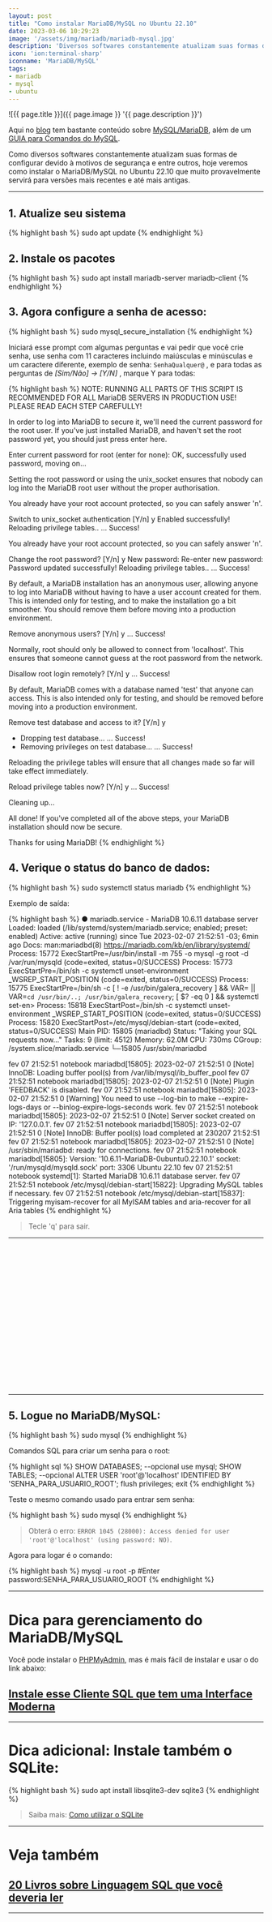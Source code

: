 ```yaml
---
layout: post
title: "Como instalar MariaDB/MySQL no Ubuntu 22.10"
date: 2023-03-06 10:29:23
image: '/assets/img/mariadb/mariadb-mysql.jpg'
description: 'Diversos softwares constantemente atualizam suas formas de configurar devido à motivos de segurança e entre outros.'
icon: 'ion:terminal-sharp'
iconname: 'MariaDB/MySQL'
tags:
- mariadb
- mysql
- ubuntu
---
```


![{{ page.title }}]({{ page.image }} '{{ page.description }}')

Aqui no [blog](https://terminalroot.com.br/blog) tem bastante conteúdo sobre [MySQL/MariaDB](https://terminalroot.com.br/tags#mysql), além de um [GUIA para Comandos do MySQL](https://terminalroot.com.br/mysql).

Como diversos softwares constantemente atualizam suas formas de configurar devido à motivos de segurança e entre outros, hoje veremos como instalar o MariaDB/MySQL no Ubuntu 22.10 que muito provavelmente servirá para versões mais recentes e até mais antigas.

---

## 1. Atualize seu sistema
{% highlight bash %}
sudo apt update
{% endhighlight %}

## 2. Instale os pacotes
{% highlight bash %}
sudo apt install mariadb-server mariadb-client
{% endhighlight %}

## 3. Agora configure a senha de acesso:
{% highlight bash %}
sudo mysql_secure_installation
{% endhighlight %}

Iniciará esse prompt com algumas perguntas e vai pedir que você crie senha, use senha com 11 caracteres incluindo maiúsculas e minúsculas e um caractere diferente, exemplo de senha: `SenhaQualquer@` , e para todas as perguntas de *[Sim/Não] → [Y/N]* , marque Y para todas:


{% highlight bash %}
NOTE: RUNNING ALL PARTS OF THIS SCRIPT IS RECOMMENDED FOR ALL MariaDB
      SERVERS IN PRODUCTION USE!  PLEASE READ EACH STEP CAREFULLY!

In order to log into MariaDB to secure it, we'll need the current
password for the root user. If you've just installed MariaDB, and
haven't set the root password yet, you should just press enter here.

Enter current password for root (enter for none): 
OK, successfully used password, moving on...

Setting the root password or using the unix_socket ensures that nobody
can log into the MariaDB root user without the proper authorisation.

You already have your root account protected, so you can safely answer 'n'.

Switch to unix_socket authentication [Y/n] y
Enabled successfully!
Reloading privilege tables..
 ... Success!


You already have your root account protected, so you can safely answer 'n'.

Change the root password? [Y/n] y
New password: 
Re-enter new password: 
Password updated successfully!
Reloading privilege tables..
 ... Success!


By default, a MariaDB installation has an anonymous user, allowing anyone
to log into MariaDB without having to have a user account created for
them.  This is intended only for testing, and to make the installation
go a bit smoother.  You should remove them before moving into a
production environment.

Remove anonymous users? [Y/n] y
 ... Success!

Normally, root should only be allowed to connect from 'localhost'.  This
ensures that someone cannot guess at the root password from the network.

Disallow root login remotely? [Y/n] y
 ... Success!

By default, MariaDB comes with a database named 'test' that anyone can
access.  This is also intended only for testing, and should be removed
before moving into a production environment.

Remove test database and access to it? [Y/n] y
 - Dropping test database...
 ... Success!
 - Removing privileges on test database...
 ... Success!

Reloading the privilege tables will ensure that all changes made so far
will take effect immediately.

Reload privilege tables now? [Y/n] y
 ... Success!

Cleaning up...

All done!  If you've completed all of the above steps, your MariaDB
installation should now be secure.

Thanks for using MariaDB!
{% endhighlight %}

## 4. Verique o status do banco de dados:
{% highlight bash %}
sudo systemctl status mariadb
{% endhighlight %}

Exemplo de saída:

{% highlight bash %}
● mariadb.service - MariaDB 10.6.11 database server
     Loaded: loaded (/lib/systemd/system/mariadb.service; enabled; preset: enabled)
     Active: active (running) since Tue 2023-02-07 21:52:51 -03; 6min ago
       Docs: man:mariadbd(8)
             https://mariadb.com/kb/en/library/systemd/
    Process: 15772 ExecStartPre=/usr/bin/install -m 755 -o mysql -g root -d /var/run/mysqld (code=exited, status=0/SUCCESS)
    Process: 15773 ExecStartPre=/bin/sh -c systemctl unset-environment _WSREP_START_POSITION (code=exited, status=0/SUCCESS)
    Process: 15775 ExecStartPre=/bin/sh -c [ ! -e /usr/bin/galera_recovery ] && VAR= ||   VAR=`cd /usr/bin/..; /usr/bin/galera_recovery`; [ $? -eq 0 ]   && systemctl set-en>
    Process: 15818 ExecStartPost=/bin/sh -c systemctl unset-environment _WSREP_START_POSITION (code=exited, status=0/SUCCESS)
    Process: 15820 ExecStartPost=/etc/mysql/debian-start (code=exited, status=0/SUCCESS)
   Main PID: 15805 (mariadbd)
     Status: "Taking your SQL requests now..."
      Tasks: 9 (limit: 4512)
     Memory: 62.0M
        CPU: 730ms
     CGroup: /system.slice/mariadb.service
             └─15805 /usr/sbin/mariadbd

fev 07 21:52:51 notebook mariadbd[15805]: 2023-02-07 21:52:51 0 [Note] InnoDB: Loading buffer pool(s) from /var/lib/mysql/ib_buffer_pool
fev 07 21:52:51 notebook mariadbd[15805]: 2023-02-07 21:52:51 0 [Note] Plugin 'FEEDBACK' is disabled.
fev 07 21:52:51 notebook mariadbd[15805]: 2023-02-07 21:52:51 0 [Warning] You need to use --log-bin to make --expire-logs-days or --binlog-expire-logs-seconds work.
fev 07 21:52:51 notebook mariadbd[15805]: 2023-02-07 21:52:51 0 [Note] Server socket created on IP: '127.0.0.1'.
fev 07 21:52:51 notebook mariadbd[15805]: 2023-02-07 21:52:51 0 [Note] InnoDB: Buffer pool(s) load completed at 230207 21:52:51
fev 07 21:52:51 notebook mariadbd[15805]: 2023-02-07 21:52:51 0 [Note] /usr/sbin/mariadbd: ready for connections.
fev 07 21:52:51 notebook mariadbd[15805]: Version: '10.6.11-MariaDB-0ubuntu0.22.10.1'  socket: '/run/mysqld/mysqld.sock'  port: 3306  Ubuntu 22.10
fev 07 21:52:51 notebook systemd[1]: Started MariaDB 10.6.11 database server.
fev 07 21:52:51 notebook /etc/mysql/debian-start[15822]: Upgrading MySQL tables if necessary.
fev 07 21:52:51 notebook /etc/mysql/debian-start[15837]: Triggering myisam-recover for all MyISAM tables and aria-recover for all Aria tables
{% endhighlight %}

> Tecle 'q' para sair.

---

<!-- SQUARE - GAMES ROOT -->
<script async src="//pagead2.googlesyndication.com/pagead/js/adsbygoogle.js"></script>
<ins class="adsbygoogle"
style="display:inline-block;width:336px;height:280px"
data-ad-client="ca-pub-2838251107855362"
data-ad-slot="5351066970"></ins>
<script>
(adsbygoogle = window.adsbygoogle || []).push({});
</script>

---

## 5. Logue no MariaDB/MySQL:

{% highlight bash %}
sudo mysql
{% endhighlight %}

Comandos SQL para criar um senha para o root:

{% highlight sql %}
SHOW DATABASES; --opcional
use mysql;
SHOW TABLES; --opcional
ALTER USER 'root'@'localhost' IDENTIFIED BY 'SENHA_PARA_USUARIO_ROOT';
flush privileges;
exit
{% endhighlight %}

Teste o mesmo comando usado para entrar sem senha:

{% highlight bash %}
sudo mysql
{% endhighlight %}
> Obterá o erro: `ERROR 1045 (28000): Access denied for user 'root'@'localhost' (using password: NO)`.

Agora para logar é o comando:

{% highlight bash %}
mysql -u root -p
#Enter password:SENHA_PARA_USUARIO_ROOT
{% endhighlight %}

---

# Dica para gerenciamento do MariaDB/MySQL
Você pode instalar o [PHPMyAdmin](https://www.phpmyadmin.net/), mas é mais fácil de instalar e usar o do link abaixo:
## [Instale esse Cliente SQL que tem uma Interface Moderna](https://terminalroot.com.br/2022/08/instale-esse-cliente-sql-que-tem-uma-interface-moderna.html)

---

# Dica adicional: Instale também o SQLite:
{% highlight bash %}
sudo apt install libsqlite3-dev sqlite3
{% endhighlight %}
> Saiba mais: [Como utilizar o SQLite](https://terminalroot.com.br/2021/02/como-utilizar-o-sqlite.html)

---

# Veja também 
## [20 Livros sobre Linguagem SQL que você deveria ler](https://terminalroot.com.br/2023/05/20-livros-sobre-linguagem-sql-que-voce-deveria-ler.html)

---


